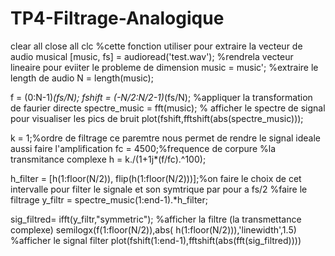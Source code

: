 # TP4-Filtrage-Analogique
clear all
close all
clc
%cette fonction utiliser pour extraire la vecteur de audio musical
[music, fs] = audioread('test.wav');
%rendrela vecteur lineaire pour eviiter le probleme de dimension
music = music';
%extraire le length de audio
N = length(music);

f = (0:N-1)*(fs/N);
fshift = (-N/2:N/2-1)*(fs/N);
%appliquer la transformation de faurier directe
spectre_music = fft(music);
% afficher le spectre de signal pour visualiser les pics de bruit 
plot(fshift,fftshift(abs(spectre_music)));


k = 1;%ordre de filtrage ce paremtre nous permet de rendre le signal ideale aussi faire l'amplification
fc = 4500;%frequence de corpure 
%la transmitance complexe 
h = k./(1+1j*(f/fc).^100);

h_filter = [h(1:floor(N/2)), flip(h(1:floor(N/2)))];%on faire le choix de cet intervalle pour filter le signale et son symtrique par pour a fs/2
%faire le filtrage 
y_filtr = spectre_music(1:end-1).*h_filter;

sig_filtred= ifft(y_filtr,"symmetric");
%afficher la filtre (la transmettance complexe)
semilogx(f(1:floor(N/2)),abs( h(1:floor(N/2))),'linewidth',1.5)
%afficher le signal filter
plot(fshift(1:end-1),fftshift(abs(fft(sig_filtred))))
